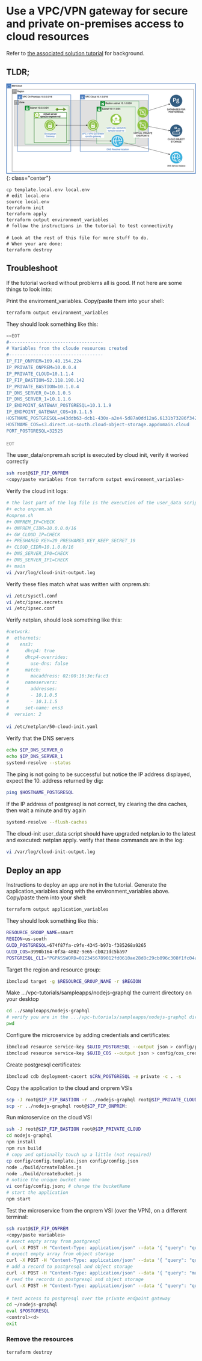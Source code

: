 # Use a VPC/VPN gateway for secure and private on-premises access to cloud resources

Refer to [the associated solution tutorial](https://cloud.ibm.com/docs/solution-tutorials?topic=solution-tutorials-vpc-site2site-vpn#create-vpc) for background.

## TLDR;

![Architecture](./images/vpc-site2site-vpn-tutorial.png){: class="center"}

```
cp template.local.env local.env
# edit local.env
source local.env
terraform init
terraform apply
terraform output environment_variables
# follow the instructions in the tutorial to test connectivity

# Look at the rest of this file for more stuff to do.
# When your are done:
terraform destroy
```

## Troubleshoot
If the tutorial worked without problems all is good.  If not here are some things to look into:

Print the enviroment_variables.  Copy/paste them into your shell:

``` sh
terraform output environment_variables
```

They should look something like this:

``` sh
<<EOT
#-----------------------------------
# Variables from the cloude resources created
#-----------------------------------
IP_FIP_ONPREM=169.48.154.224
IP_PRIVATE_ONPREM=10.0.0.4
IP_PRIVATE_CLOUD=10.1.1.4
IP_FIP_BASTION=52.118.190.142
IP_PRIVATE_BASTION=10.1.0.4
IP_DNS_SERVER_0=10.1.0.5
IP_DNS_SERVER_1=10.1.1.6
IP_ENDPOINT_GATEWAY_POSTGRESQL=10.1.1.9
IP_ENDPOINT_GATEWAY_COS=10.1.1.5
HOSTNAME_POSTGRESQL=a43ddb63-dcb1-430a-a2e4-5d87a0dd12a6.6131b73286f34215871dfad7254b4f7d.private.databases.appdomain.cloud
HOSTNAME_COS=s3.direct.us-south.cloud-object-storage.appdomain.cloud
PORT_POSTGRESQL=32525

EOT
```

The user_data/onprem.sh script is executed by cloud init, verify it worked correctly

``` sh
ssh root@$IP_FIP_ONPREM
<copy/paste variables from terraform output environment_variables>
```

Verify the cloud init logs:
``` sh
# the last part of the log file is the execution of the user_data script, look for stuff something like this:
#+ echo onprem.sh
#onprem.sh
#+ ONPREM_IP=CHECK
#+ ONPREM_CIDR=10.0.0.0/16
#+ GW_CLOUD_IP=CHECK
#+ PRESHARED_KEY=20_PRESHARED_KEY_KEEP_SECRET_19
#+ CLOUD_CIDR=10.1.0.0/16
#+ DNS_SERVER_IP0=CHECK
#+ DNS_SERVER_IP1=CHECK
#+ main
vi /var/log/cloud-init-output.log
```


Verify these files match what was written with onprem.sh:
``` sh
vi /etc/sysctl.conf
vi /etc/ipsec.secrets
vi /etc/ipsec.conf
```

Verify netplan, should look something like this:
``` sh
#network:
#  ethernets:
#    ens3:
#      dhcp4: true
#      dhcp4-overrides:
#        use-dns: false
#      match:
#        macaddress: 02:00:16:3e:fa:c3
#      nameservers:
#        addresses:
#        - 10.1.0.5
#        - 10.1.1.5
#      set-name: ens3
#  version: 2

vi /etc/netplan/50-cloud-init.yaml
```

Verify that the DNS servers
``` sh
echo $IP_DNS_SERVER_0
echo $IP_DNS_SERVER_1
systemd-resolve --status
```

The ping is not going to be successful but notice the IP address displayed, expect the 10. address returned by dig:
``` sh
ping $HOSTNAME_POSTGRESQL
```

If the IP address of postgresql is not correct, try clearing the dns caches, then wait a minute and try again
``` sh
systemd-resolve --flush-caches
```

The cloud-init user_data script should have upgraded netplan.io to the latest and executed: netplan apply.
verify that these commands are in the log:
``` sh
vi /var/log/cloud-init-output.log
```
## Deploy an app

Instructions to deploy an app are not in the tutorial.  Generate the application_variables along with the environment_variables above.  Copy/paste them into your shell:

``` sh
terraform output application_variables
```

They should look something like this:

``` sh
RESOURCE_GROUP_NAME=smart
REGION=us-south
GUID_POSTGRESQL=674f87fa-c9fe-4345-b97b-f385268a9265
GUID_COS=3990b164-0f3a-4802-9e65-cb021dc5ba97
POSTGRESQL_CLI="PGPASSWORD=0123456789012fd0610ae28d8c29cb096c308f1fc04ad3cdc89e02ab7baaacbc1 PGSSLROOTCERT=01234567890129-11e9-a1c2-52b4b41c25ad psql 'host=a43ddb63-dcb1-430a-a2e4-5d87a0dd12a6.6131b73286f34215871dfad7254b4f7d.private.databases.appdomain.cloud port=32525 dbname=ibmclouddb user=ibm_cloud_674f87fa_c9fe_4345_b97b_f385268a9265 sslmode=verify-full'"
```

Target the region and resource group:
```sh
ibmcloud target -g $RESOURCE_GROUP_NAME -r $REGION
```

Make .../vpc-tutorials/sampleapps/nodejs-graphql the current directory on your desktop
```sh
cd ../sampleapps/nodejs-graphql
# verify you are in the .../vpc-tutorials/sampleapps/nodejs-graphql directory
pwd
```

Configure the microservice by adding credentials and certificates:
```sh
ibmcloud resource service-key $GUID_POSTGRESQL --output json > config/pg_credentials.json
ibmcloud resource service-key $GUID_COS --output json > config/cos_credentials.json
```

Create postgresql certificates:
```sh
ibmcloud cdb deployment-cacert $CRN_POSTGRESQL -e private -c . -s
```

Copy the application to the cloud and onprem VSIs
```sh
scp -J root@$IP_FIP_BASTION -r ../nodejs-graphql root@$IP_PRIVATE_CLOUD:
scp -r ../nodejs-graphql root@$IP_FIP_ONPREM:
```

Run microservice on the cloud VSI
```sh
ssh -J root@$IP_FIP_BASTION root@$IP_PRIVATE_CLOUD
cd nodejs-graphql
npm install
npm run build
# copy and optionally touch up a little (not required)
cp config/config.template.json config/config.json
node ./build/createTables.js
node ./build/createBucket.js
# notice the unique bucket name
vi config/config.json; # change the bucketName
# start the application
npm start
```

Test the microservice from the onprem VSI (over the VPN), on a different terminal:
```sh
ssh root@$IP_FIP_ONPREM
<copy/paste variables>
# exect empty array from postgresql
curl -X POST -H "Content-Type: application/json" --data '{ "query": "query read_database { read_database { id balance transactiontime } }" }' http://$IP_PRIVATE_CLOUD/api/bank
# expect empty array from object storage
curl -X POST -H "Content-Type: application/json" --data '{ "query": "query read_items { read_items { key size modified } }" }' http://$IP_PRIVATE_CLOUD/api/bank
# add a record to postgresql and object storage
curl -X POST -H "Content-Type: application/json" --data '{ "query": "mutation add_to_database_and_storage_bucket { add(balance: 10, item_content: \"Payment for movie, popcorn and drink...\") { id status } }" }' http://$IP_PRIVATE_CLOUD/api/bank
# read the records in postgresql and object storage
curl -X POST -H "Content-Type: application/json" --data '{ "query": "query read_database_and_items { read_database { id balance transactiontime } read_items { key size modified } }" }' http://$IP_PRIVATE_CLOUD/api/bank

# test access to postgresql over the private endpoint gateway
cd ~/nodejs-graphql
eval $POSTGRESQL
<control><d>
exit
```

### Remove the resources

   ```
   terraform destroy
   ```